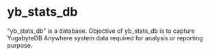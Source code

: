 # yb_stats_db

"yb_stats_db" is a database. Objective of yb_stats_db is to capture YugabyteDB Anywhere system data required for analysis or reporting purpose.
